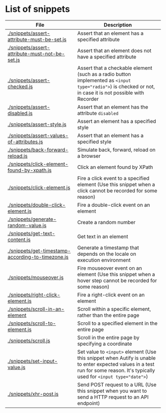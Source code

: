 # List of snippets

File | Description
---|---
[./snippets/assert-attribute-must-be-set.js](./snippets/assert-attribute-must-be-set.js) | Assert that an element has a specified attribute
[./snippets/assert-attribute-must-not-be-set.js](./snippets/assert-attribute-must-not-be-set.js) | Assert that an element does not have a specified attribute
[./snippets/assert-checked.js](./snippets/assert-checked.js) | Assert that a checkable element (such as a radio button implemented as `<input type="radio">`) is checked or not, in case it is not possible with Recorder
[./snippets/assert-disabled.js](./snippets/assert-disabled.js) |  Assert that an element has the attribute `disabled`
[./snippets/assert-style.js](./snippets/assert-style.js) | Assert an element has a specified style
[./snippets/assert-values-of-attributes.js](./snippets/assert-values-of-attributes.js) | Assert that an element has a specified style
[./snippets/back-forward-reload.js](./snippets/back-forward-reload.js) | Simulate back, forward, reload on a browser
[./snippets/click-element-found-by-xpath.js](./snippets/click-element-found-by-xpath.js) | Click an element found by XPath
[./snippets/click-element.js](./snippets/click-element.js) | Fire a click event to a specified element (Use this snippet when a click cannot be recorded for some reason)
[./snippets/double-click-element.js](./snippets/double-click-element.js) | Fire a double-click event on an element
[./snippets/generate-random-value.js](./snippets/generate-random-value.js) | Create a random number
[./snippets/get-text-content.js](./snippets/get-text-content.js) | Get text in an element
[./snippets/get-timestamp-according-to-timezone.js](./snippets/get-timestamp-according-to-timezone.js) | Generate a timestamp that depends on the locale on execution environment
[./snippets/mouseover.js](./snippets/mouseover.js) | Fire mouseover event on an element (Use this snippet when a hover step cannot be recorded for some reason)
[./snippets/right-click-element.js](./snippets/right-click-element.js) | Fire a right-click event on an element
[./snippets/scroll-in-an-element](./snippets/scroll-in-an-element) | Scroll within a specific element, rather than the entire page
[./snippets/scroll-to-element.js](./snippets/scroll-to-element.js) | Scroll to a specified element in the entire page
[./snippets/scroll.js](./snippets/scroll.js) | Scroll in the entire page by specifying a coordinate
[./snippets/set-input-value.js](./snippets/set-input-value.js) | Set value to `<input>` element (Use this snippet when Autify is unable to enter expected values in a test run for some reason. It's typically used for `<input type="date">`)
[./snippets/xhr-post.js](./snippets/xhr-post.js) | Send POST request to a URL (Use this snippet when you want to send a HTTP request to an API endpoint)
